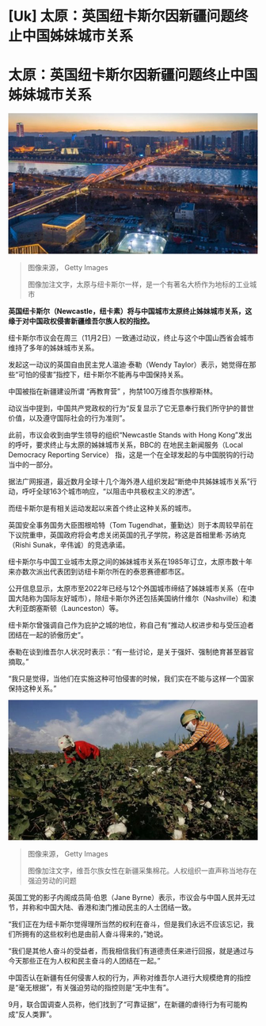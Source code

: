 # [Uk] 太原：英国纽卡斯尔因新疆问题终止中国姊妹城市关系

#  太原：英国纽卡斯尔因新疆问题终止中国姊妹城市关系


![Taiyuan, Shanxi Province of China](_127508847_mediaitem127508846.jpg)

> 图像来源，  Getty Images
>
> 图像加注文字，太原与纽卡斯尔一样，是一个有著名大桥作为地标的工业城市

**英国纽卡斯尔（Newcastle，纽卡素）将与中国城市太原终止姊妹城市关系，这缘于对中国政权侵害新疆维吾尔族人权的指控。**

纽卡斯尔市议会在周三（11月2日）一致通过动议，终止与这个中国山西省会城市维持了多年的姊妹城市关系。

发起这一动议的英国自由民主党人温迪·泰勒（Wendy Taylor）表示，她觉得在那些“可怕的侵害”指控下，纽卡斯尔不能再与中国保持关系。

中国被指在新疆建设所谓 “再教育营”  ，拘禁100万维吾尔族穆斯林。

动议当中提到，中国共产党政权的行为“反复显示了它无意奉行我们所守护的普世价值，以及遵守国际社会的行为准则”。

此前，市议会收到由学生领导的组织“Newcastle Stands with Hong Kong”发出的呼吁，要求终止与太原的姊妹城市关系，BBC的 在地民主新闻服务（Local Democracy Reporting Service）  指，这是一个在全球发起的与中国脱钩的行动当中的一部分。

据法广网报道，最近数月全球十几个海外港人组织发起“断绝中共姊妹城市关系”行动，呼吁全球163个城市响应，“以阻击中共极权主义的渗透”。

而纽卡斯尔是有相关运动发起以来首个终止这种关系的城市。

英国安全事务国务大臣图根哈特（Tom Tugendhat，董勤达）则于本周较早前在下议院重申，英国政府将会考虑关闭英国的孔子学院，称这是首相里希·苏纳克（Rishi Sunak，辛伟诚）的竞选承诺。

纽卡斯尔与中国工业城市太原之间的姊妹城市关系在1985年订立，太原市数十年来亦数次派出代表团到访纽卡斯尔所在的泰恩赛德都市区。

公开信息显示，太原市至2022年已经与12个外国城市缔结了姊妹城市关系（在中国大陆称为国际友好城市），除纽卡斯尔外还包括美国纳什维尔（Nashville）和澳大利亚朗塞斯顿（Launceston）等。

纽卡斯尔曾强调自己作为庇护之城的地位，称自己有“推动人权进步和与受压迫者团结在一起的骄傲历史”。

泰勒在谈到维吾尔人状况时表示：“有一些讨论，是关于强奸、强制绝育甚至器官摘取。”

“我只是觉得，当他们在实施这种可怕侵害的时候，我们实在不能与这样一个国家保持这种关系。”

![Women working in a field](_127508852_5005543d-f8a5-4758-9089-dd6a0fe7657a.jpg)

> 图像来源，  Getty Images
>
> 图像加注文字，维吾尔族女性在新疆采集棉花。人权组织一直声称当地存在强迫劳动的问题

英国工党的影子内阁成员简·伯恩（Jane Byrne）表示，市议会与中国人民并无过节，并称和中国大陆、香港和澳门推动民主的人士团结一致。

“我们正在为纽卡斯尔觉得理所当然的权利在奋斗，但是我们永远不应该忘记，我们所拥有的这些权利也是由前人奋斗得来的，”她说。

“我们是其他人奋斗的受益者，而我相信我们有道德责任来进行回报，就是通过与今天那些正在为人权和民主奋斗的人团结在一起。”

中国否认在新疆有任何侵害人权的行为，声称对维吾尔人进行大规模绝育的指控是“毫无根据”，有关强迫劳动的指控则是“无中生有”。

9月，联合国调查人员称，他们找到了“可靠证据”，在新疆的虐待行为有可能构成“反人类罪”。


